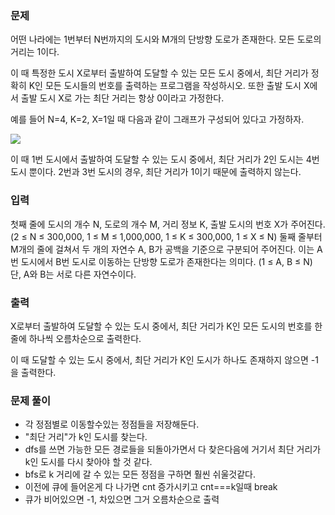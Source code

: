 ### 문제

어떤 나라에는 1번부터 N번까지의 도시와 M개의 단방향 도로가 존재한다. 모든 도로의 거리는 1이다.

이 때 특정한 도시 X로부터 출발하여 도달할 수 있는 모든 도시 중에서, 최단 거리가 정확히 K인 모든 도시들의 번호를 출력하는 프로그램을 작성하시오. 또한 출발 도시 X에서 출발 도시 X로 가는 최단 거리는 항상 0이라고 가정한다.

예를 들어 N=4, K=2, X=1일 때 다음과 같이 그래프가 구성되어 있다고 가정하자.

<img src="https://upload.acmicpc.net/a5e311d7-7ce4-4638-88a5-3665fb4459e5/-/preview/"/>

이 때 1번 도시에서 출발하여 도달할 수 있는 도시 중에서, 최단 거리가 2인 도시는 4번 도시 뿐이다. 2번과 3번 도시의 경우, 최단 거리가 1이기 때문에 출력하지 않는다.

### 입력

첫째 줄에 도시의 개수 N, 도로의 개수 M, 거리 정보 K, 출발 도시의 번호 X가 주어진다. (2 ≤ N ≤ 300,000, 1 ≤ M ≤ 1,000,000, 1 ≤ K ≤ 300,000, 1 ≤ X ≤ N) 둘째 줄부터 M개의 줄에 걸쳐서 두 개의 자연수 A, B가 공백을 기준으로 구분되어 주어진다. 이는 A번 도시에서 B번 도시로 이동하는 단방향 도로가 존재한다는 의미다. (1 ≤ A, B ≤ N) 단, A와 B는 서로 다른 자연수이다.

### 출력

X로부터 출발하여 도달할 수 있는 도시 중에서, 최단 거리가 K인 모든 도시의 번호를 한 줄에 하나씩 오름차순으로 출력한다.

이 때 도달할 수 있는 도시 중에서, 최단 거리가 K인 도시가 하나도 존재하지 않으면 -1을 출력한다.

### 문제 풀이

- 각 정점별로 이동할수있는 정점들을 저장해둔다.
- "최단 거리"가 k인 도시를 찾는다.
- dfs를 쓰면 가능한 모든 경로들을 되돌아가면서 다 찾은다음에 거기서 최단 거리가 k인 도시를 다시 찾아야 할 것 같다.
- bfs로 k 거리에 갈 수 있는 모든 정점을 구하면 훨씬 쉬울것같다.
- 이전에 큐에 들어온게 다 나가면 cnt 증가시키고 cnt===k일때 break
- 큐가 비어있으면 -1, 차있으면 그거 오름차순으로 출력
